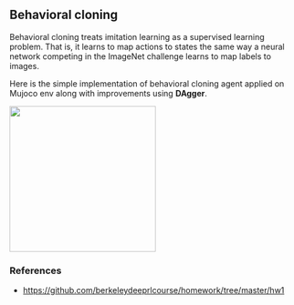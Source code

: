 ## Behavioral cloning

Behavioral cloning treats imitation learning as a supervised learning problem. That is, it learns to map actions to states the same way a neural network competing in the ImageNet challenge learns to map labels to images. 

Here is the simple implementation of behavioral cloning agent applied on Mujoco env along with improvements using **DAgger**.


  <img src="https://github.com/andrijazz/playground/blob/master/projects/imitation/movie.gif" width="256" height="256">

### References
* https://github.com/berkeleydeeprlcourse/homework/tree/master/hw1
